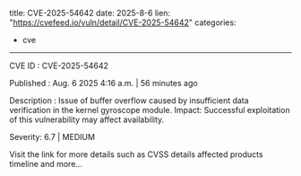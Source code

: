  
title: CVE-2025-54642
date: 2025-8-6
lien: "https://cvefeed.io/vuln/detail/CVE-2025-54642"
categories:
  - cve
---

CVE ID : CVE-2025-54642

Published :  Aug. 6
2025
4:16 a.m. | 56 minutes ago

Description : Issue of buffer overflow caused by insufficient data verification in the kernel gyroscope module.
Impact: Successful exploitation of this vulnerability may affect availability.

Severity: 6.7 | MEDIUM

Visit the link for more details
such as CVSS details
affected products
timeline
and more...
